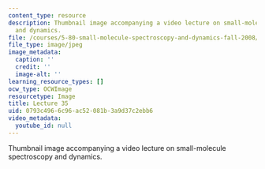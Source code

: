 ```yaml
---
content_type: resource
description: Thumbnail image accompanying a video lecture on small-molecule spectroscopy
  and dynamics.
file: /courses/5-80-small-molecule-spectroscopy-and-dynamics-fall-2008/0793c4966c96ac52081b3a9d37c2ebb6_mit5_80f08lec35_th.jpg
file_type: image/jpeg
image_metadata:
  caption: ''
  credit: ''
  image-alt: ''
learning_resource_types: []
ocw_type: OCWImage
resourcetype: Image
title: Lecture 35
uid: 0793c496-6c96-ac52-081b-3a9d37c2ebb6
video_metadata:
  youtube_id: null
---
```

Thumbnail image accompanying a video lecture on small-molecule spectroscopy and dynamics.

